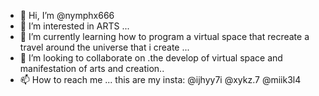 - 👋 Hi, I’m @nymphx666
- 👀 I’m interested in ARTS ...
- 🌱 I’m currently learning how to program a virtual space that recreate a travel around the universe that i create  ...
- 💞️ I’m looking to collaborate on .the develop of virtual space and manifestation of arts and creation..
- 📫 How to reach me ... this are my insta: @ijhyy7i @xykz.7 @miik3l4



<!---
nymphx666/ContentCreator-


nymphx666 is a ✨ special ✨ repository because its `README.md` (this file) appears on your GitHub profile.
You can click the Preview link to take a look at your changes.
--->
